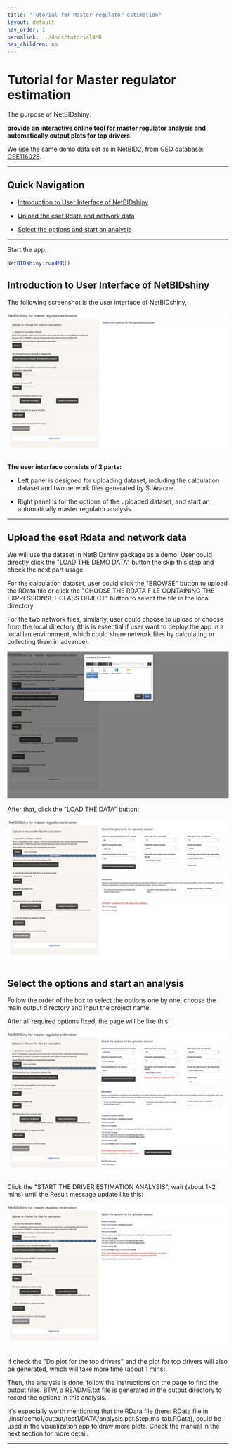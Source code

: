 ```yaml
---
title: "Tutorial for Master regulator estimation"
layout: default
nav_order: 1
permalink: ../docs/tutorial4MR
has_children: no
---
```


# Tutorial for Master regulator estimation

The purpose of NetBIDshiny: 

**provide an interactive online tool for master regulator analysis and automatically output plots for top drivers**.

We use the same demo data set as in NetBID2, from GEO database: [GSE116028](https://www.ncbi.nlm.nih.gov/geo/query/acc.cgi?acc=GSE116028). 

----------
## Quick Navigation

- [Introduction to User Interface of NetBIDshiny](#introduction-to-user-interface-of-netbidshiny)

- [Upload the eset Rdata and network data](#upload-the-eset-rdata-and-network-data)

- [Select the options and start an analysis](#select-the-options-and-start-an-analysis)

---------

Start the app:

```r
NetBIDshiny.run4MR()
```

## Introduction to User Interface of NetBIDshiny

The following screenshot is the user interface of NetBIDshiny,

![f1](f1.png)

**The user interface consists of 2 parts:**

- Left panel is designed for uploading dataset, including the calculation dataset and two network files generated by SJAracne. 

- Right panel is for the options of the uploaded dataset, and start an automatically master regulator analysis.

-------

## Upload the eset Rdata and network data

We will use the dataset in NetBIDshiny package as a demo. User could directly click the "LOAD THE DEMO DATA" button the skip this step and check the next part usage.

For the calculation dataset, user could click the "BROWSE" button to upload the RData file or click the "CHOOSE THE RDATA FILE CONTAINING THE EXPRESSIONSET CLASS OBJECT" button to select the file in the local directory. 

For the two network files, similarly, user could choose to upload or choose from the local directory (this is essential if user want to deploy the app in a local lan environment, which could share network files by calculating or collecting them in advance).

![f2](f2.png)

After that, click the "LOAD THE DATA" button:

![f3](f3.png)

## Select the options and start an analysis

Follow the order of the box to select the options one by one, choose the main output directory and input the project name.

After all required options fixed, the page will be like this:

![f4](f4.png)

Click the "START THE DRIVER ESTIMATION ANALYSIS", wait (about 1~2 mins) until the Result message update like this:

![f5](f5.png)

If check the "Do plot for the top drivers" and the plot for top drivers will also be generated, which will take more time (about 1 mins).

Then, the analysis is done, follow the instructions on the page to find the output files. BTW, a README.txt file is generated in the output directory to record the options in this analysis.

It's especially worth mentioning that the RData file (here: RData file in ./inst/demo1/output/test1/DATA/analysis.par.Step.ms-tab.RData), could be used in the visualization app to draw more plots. Check the manual in the next section for more detail.

------



